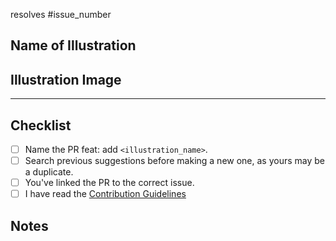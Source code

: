 resolves #issue_number 

<!-- Replace <`issue_number`> with the Issue number to link it with this PR -->
<!-- Example: #1 links this PR to the first Issue-->

## Name of Illustration

<!-- Write full Name of Illustration used in the PR --> 

<!-- If you have added multiple illustrations then use comma to write names & ignore the image mentioned below --> 

## Illustration Image

<!-- Add complete url of image used for the illustration -->
<!-- Example:  <img width='700' src='https://user-images.githubusercontent.com/74038190/196168848-9877458f-5291-4d99-9259-06c349decf9e.png' /> -->

---

## Checklist

<!-- Tick the checkboxes to ensure you've done everything correctly => [x] represents a checkbox  -->

- [ ] Name the PR feat: add `<illustration_name>`.    <!-- write illustration name e.g. feat: add Yaam  -->
- [ ] Search previous suggestions before making a new one, as yours may be a duplicate.
- [ ] You've linked the PR to the correct issue.
- [ ] I have read the [Contribution Guidelines](https://github.com/Anmol-Baranwal/Awesome-Illustrations-4Projects/blob/main/CONTRIBUTING.md)

## Notes

<!-- List anything note-worthy here (potential issues, PR #25 needs to be merged to before working, etc.). -->
